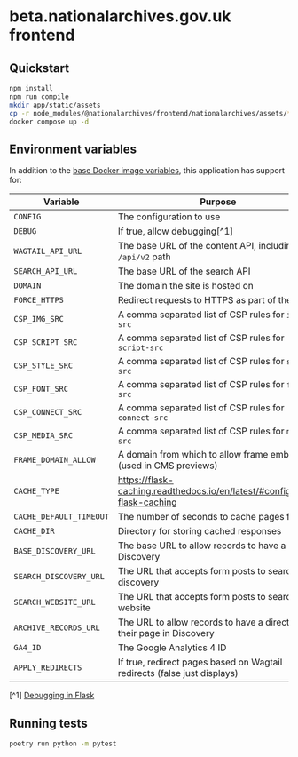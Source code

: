# beta.nationalarchives.gov.uk frontend

## Quickstart

```sh
npm install
npm run compile
mkdir app/static/assets
cp -r node_modules/@nationalarchives/frontend/nationalarchives/assets/* app/static/assets
docker compose up -d
```

## Environment variables

In addition to the [base Docker image variables](https://github.com/nationalarchives/docker/blob/main/docker/tna-python/README.md#environment-variables), this application has support for:

| Variable                | Purpose                                                                   | Default                                                 |
| ----------------------- | ------------------------------------------------------------------------- | ------------------------------------------------------- |
| `CONFIG`                | The configuration to use                                                  | `config.Production`                                     |
| `DEBUG`                 | If true, allow debugging[^1]                                              | `False`                                                 |
| `WAGTAIL_API_URL`       | The base URL of the content API, including the `/api/v2` path             | _none_                                                  |
| `SEARCH_API_URL`        | The base URL of the search API                                            | _none_                                                  |
| `DOMAIN`                | The domain the site is hosted on                                          | _none_                                                  |
| `FORCE_HTTPS`           | Redirect requests to HTTPS as part of the CSP                             | _none_                                                  |
| `CSP_IMG_SRC`           | A comma separated list of CSP rules for `img-src`                         | `'self'`                                                |
| `CSP_SCRIPT_SRC`        | A comma separated list of CSP rules for `script-src`                      | `'self'`                                                |
| `CSP_STYLE_SRC`         | A comma separated list of CSP rules for `style-src`                       | `'self'`                                                |
| `CSP_FONT_SRC`          | A comma separated list of CSP rules for `font-src`                        | `'self'`                                                |
| `CSP_CONNECT_SRC`       | A comma separated list of CSP rules for `connect-src`                     | `'self'`                                                |
| `CSP_MEDIA_SRC`         | A comma separated list of CSP rules for `media-src`                       | `'self'`                                                |
| `FRAME_DOMAIN_ALLOW`    | A domain from which to allow frame embedding (used in CMS previews)       | _none_                                                  |
| `CACHE_TYPE`            | https://flask-caching.readthedocs.io/en/latest/#configuring-flask-caching | _none_                                                  |
| `CACHE_DEFAULT_TIMEOUT` | The number of seconds to cache pages for                                  | `300` in production, `1` in develop, `0` elsewhere      |
| `CACHE_DIR`             | Directory for storing cached responses                                    | `/tmp`                                                  |
| `BASE_DISCOVERY_URL`    | The base URL to allow records to have a link to Discovery                 | `https://discovery.nationalarchives.gov.uk`             |
| `SEARCH_DISCOVERY_URL`  | The URL that accepts form posts to search discovery                       | `https://discovery.nationalarchives.gov.uk/results/r`   |
| `SEARCH_WEBSITE_URL`    | The URL that accepts form posts to search the website                     | `https://www.nationalarchives.gov.uk/search/results`    |
| `ARCHIVE_RECORDS_URL`   | The URL to allow records to have a direct link to their page in Discovery | `https://discovery.nationalarchives.gov.uk/browse/r/h/` |
| `GA4_ID`                | The Google Analytics 4 ID                                                 | _none_                                                  |
| `APPLY_REDIRECTS`       | If true, redirect pages based on Wagtail redirects (false just displays)  | _none_                                                  |

[^1] [Debugging in Flask](https://flask.palletsprojects.com/en/2.3.x/debugging/)

## Running tests

```sh
poetry run python -m pytest
```
